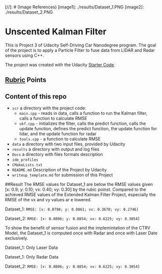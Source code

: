 ﻿﻿[//]: # (Image References)[image1]: ./results/Dataset_1.PNG[image2]: ./results/Dataset_2.PNG﻿# Unscented Kalman FilterThis is Project 3 of Udacity Self-Driving Car Nanodegree program. The goal of the project is to apply a Particle Filter to fuse data from LIDAR and Radar sensors using C++.The project was created with the Udacity [Starter Code](https://github.com/udacity/CarND-Unscented-Kalman-Filter-Project).## [Rubric](https://review.udacity.com/#!/rubrics/783/view) Points## Content of this repo- `scr` a directory with the project code:  - `main.cpp` - reads in data, calls a function to run the Kalman filter, calls a function to calculate RMSE  - `ukf.cpp` - initializes the filter, calls the predict function, calls the update function, defines the predict function, the update function for lidar, and the update function for radar  - `tools.cpp` - a function to calculate RMSE- `data`  a directory with two input files, provided by Udacity- `results`  a directory with output and log files- `Docs` a directory with files formats description- `ide_profiles`- `CMakeLists.txt`- `README.md` Description of the Project by Udacity- `writeup_template.md` for submission of this Project##ResultThe RMSE values for Dataset_1 are below the RMSE values given [x: 0.9; y: 0.10; vx: 0.40; vy: 0.30] by the rubic poinst. Compared to the achieved RMSE values of the Extended Kalman Filter Project, especially the RMSE of the vx and vy values ar e lowered. Dataset_1: `RMSE: [x: 0.0798; y: 0.0861; vx: 0.3670; vy: 0.2746]`Dataset_2: `RMSE: [x: 0.0806; y: 0.0854; vx: 0.6225; vy: 0.3054]`To show the benefit of sensor fusion and the implemintation of the CTRV Model, the Dataset_1 is computed once with Radar and once with Laser Date exclusively.Dataset_1: Only Laser DataDataset_1: Only Radar DataDataset_2: `RMSE: [x: 0.0806; y: 0.0854; vx: 0.6225; vy: 0.3054]`